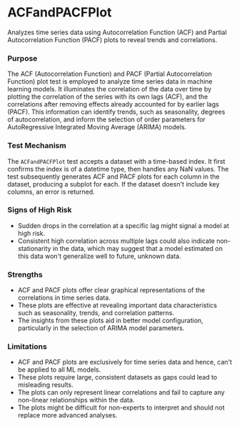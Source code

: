 # ACFandPACFPlot

Analyzes time series data using Autocorrelation Function (ACF) and Partial Autocorrelation Function (PACF) plots to
reveal trends and correlations.

### Purpose

The ACF (Autocorrelation Function) and PACF (Partial Autocorrelation Function) plot test is employed to analyze
time series data in machine learning models. It illuminates the correlation of the data over time by plotting the
correlation of the series with its own lags (ACF), and the correlations after removing effects already accounted
for by earlier lags (PACF). This information can identify trends, such as seasonality, degrees of autocorrelation,
and inform the selection of order parameters for AutoRegressive Integrated Moving Average (ARIMA) models.

### Test Mechanism

The `ACFandPACFPlot` test accepts a dataset with a time-based index. It first confirms the index is of a datetime
type, then handles any NaN values. The test subsequently generates ACF and PACF plots for each column in the
dataset, producing a subplot for each. If the dataset doesn't include key columns, an error is returned.

### Signs of High Risk

- Sudden drops in the correlation at a specific lag might signal a model at high risk.
- Consistent high correlation across multiple lags could also indicate non-stationarity in the data, which may
suggest that a model estimated on this data won't generalize well to future, unknown data.

### Strengths

- ACF and PACF plots offer clear graphical representations of the correlations in time series data.
- These plots are effective at revealing important data characteristics such as seasonality, trends, and
correlation patterns.
- The insights from these plots aid in better model configuration, particularly in the selection of ARIMA model
parameters.

### Limitations

- ACF and PACF plots are exclusively for time series data and hence, can't be applied to all ML models.
- These plots require large, consistent datasets as gaps could lead to misleading results.
- The plots can only represent linear correlations and fail to capture any non-linear relationships within the data.
- The plots might be difficult for non-experts to interpret and should not replace more advanced analyses.